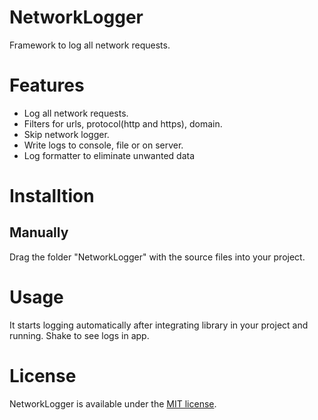 # NetworkLogger
Framework to log all network requests.

# Features
* Log all network requests.
* Filters for urls, protocol(http and https), domain.
* Skip network logger.
* Write logs to console, file or on server.
* Log formatter to eliminate unwanted data

# Installtion

## Manually

Drag the folder "NetworkLogger" with the source files into your project.

# Usage
It starts logging automatically after integrating library in your project and running. Shake to see logs in app.

# License
NetworkLogger is available under the [MIT license](https://raw.githubusercontent.com/sunilsharma08/NetworkLogger/master/LICENSE).
